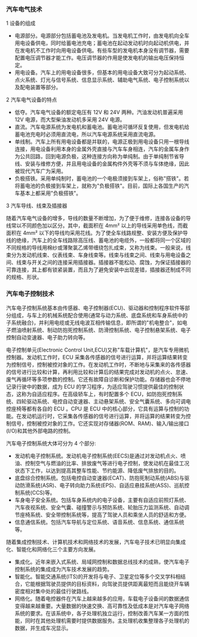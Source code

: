 
### 汽车电气技术

1 设备的组成

- 电源部分。电源部分包括蓄电池及发电机。当发电机工作时，由发电机向全车用电设备供电，同时给蓄电池充电；蓄电池在起动发动机时向起动机供电，并在发电机不工作时向用电设备供电。有些车型的发电机本身没有调节器，需要配置电压调节器才能工作。电压调节器的作用是使发电机的输出电压保持恒定。
- 用电设备。汽车上的用电设备很多，但基本的用电设备大致可分为起动系统、点火系统、灯光与信号系统、信息显示系统、辅助电气系统、电子控制系统以及配电装置等部分。

2 汽车电气设备的特点

- 低夺。汽车电气设备的额定电压有 12V 和 24V 两种。汽油发动机普遍采用 12V 电源，而大型柴油发动机多采用 24V 电源。
- 直流。汽车电源系统为发电机和蓄电池。蓄电池可循环反复使用，但发电机给蓄电池充电时必须用直流电，所以汽车电源系统采用直流电源。
- 单线制。汽车上所有用电设备都是并联的，电源正极到用电设备只用一根导线连接，用电设备利用本身的金属外壳直接与汽车车身相连，汽车的金属车身作为公共回路，回到电源负极，这种连接方向称为单纯制。由于单纯制节省导线、安装与维修方便，并且用电设备的金属构件外壳等不须与车体绝缘，因此被现代汽车广为采用。
- 负极搭铁。采用单纯制时，蓄电池的一个电极须接到车架上，俗称"搭铁"。若将蓄电池的负极接到车架上，就称为"负极搭铁"。目前，国际上各国生产的汽车基本上都采用"负极搭铁"。

3 汽车导线、线束及插接器

随着汽车电气设备的增多，导线的数量不断增加，为了便于维修，连接各设备的导线常以不同颜色加以区分。其中，截面积在 4mm² 以上的导线采用单色线，而截面积在 4mm² 以下的导线均采用花线。为了使全车线路规整、安装方便及保护导线的绝缘，汽车上的全车线路除高压线、蓄电池的电缆外，一般都将同一个区域的不同规格的导线用棉纱或薄聚氯乙烯带缠绕包扎成束，又称为线束。一般来说，线束分为发动机线束、仪表线束、车身线束等。线束与线束之间、线束与用电设备之间、线束与开关之间的连接采用插接器。插接器不能松动、腐蚀，为保证插接器的可靠连接，其上都有锁紧装置，而且为了避免安装中出现差错，插接器还制成不同的规格、形状。

### 汽车电子控制技术

汽车电子控制系统基本由传感器、电子控制器(ECU)、驱动器和控制程序软件等部分组成，与车上的机械系统配合使用(通常与动力系统、底盘系统和车身系统中的子系统融合)，并利用电缆或无线电波互相传输信息，即所谓的"机电整合"，如电子燃油喷射系统、制动防抱死控制系统、防滑控制系统、电子控制悬架系统、电子控制自动变速器、电子助力转向等。

电子控制单元(Electronic Control Unit,ECU)又称"车载计算机"，是汽车专用微机控制器。发动机工作时，ECU 采集各传感器的信号进行运算，并将运算结果转变为控制信号，控制被控对象的工作。在发动机工作时，不断地与采集来的各传感器的信号进行比较和计算，再利用比较和计算后的结果完成对发动机的点火、怠速、废气再循环等多项参数的控制。它还有故障自诊断和保护功能。存储器也会不停地记录行驶中的数据，成为 ECU 的学习程序，为适应驾驶习惯提供最佳的控制状态，这称为自适应程序。在高级轿车上，有时配置多个 ECU，如防抱死控制系统、四轮驱动系统、电控自动变速器、主动悬架系统、安全气囊系统、多向可调电控座椅等都有各自的 ECU 。CPU 是 ECU 中的核心部分，它具有运算与控制的功能。在发动机运行时，它采集各传感器的信号进行运算，并将运算的结果转变为控制信号，控制被控对象的工作。它还实现对存储器(ROM、RAM)、输入/输出接口(I/O)和其他外部电路的控制。

汽车电子控制系统大体可分为 4 个部分:
- 发动机电子控制系统。发动机电子控制系统(EECS)是通过对发动机点火、喷油、控制空气与燃油的比率、排放废气等进行电子控制，使发动机在最佳工况状态下工作，以达到提高其整车性能、节约能源、降低废气排放的目的。
- 底盘综合控制系统。包括电控自动变速器(ECAT)、防抱死制动系统(ABS)与驱动防滑系统(ASR)、电子转向助力系统(EPS)、自适应悬挂系统(ASS)、巡航控制系统(CCS)等。
- 车身电子安全系统。包括车身系统内的电子设备，主要有自适应前照灯系统、汽车夜视系统、安全气囊、碰撞警示与预防系统、轮胎压力监测系统、自动调节座椅系统、安全带控制系统等，提高了驾驶人员和乘坐人员的舒适和方便。
- 信息通信系统。包括汽车导航与定位系统、语音系统、信息系统、通信系统等。

随着集成控制技术、计算机技术和网络技术的发展，汽车电子技术已明显向集成化、智能化和网络化三个主要方向发展。
- 集成化。近年来嵌入式系统、局域网控制和数据总线技术的成熟，使汽车电子控制系统的集成成为汽车技术发展的趋势。
- 智能化。智能交通系统(ITS)的开发将与电子、卫星定位等多个交叉学科相结合，它能根据驾驶员提供的目标资料，向驾驶员提供距离最短而且能绕开车辆密度相对集中处的最佳行驶路线。
- 网络化。随着电控器件在汽车上越来越多的应用，车载电子设备间的数据通信变得越来越重要。大量数据的快速交换、高可靠性及低成本是对汽车电子网络系统的要求。在该系统中，各子处理机独立运行，控制改善汽车某一方面的性能，同时在其他处理机需要时提供数据服务。主处理机收集整理各子处理机的数据，并生成车况显示。
